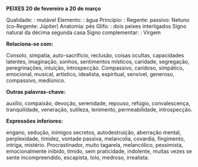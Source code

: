 **PEIXES 20 de fevereiro a 20 de março**

Qualidade: : mutável
Elemento: : água
Princípio: :  Regente: 
passivo: Netuno (co-Regente:  Júpiter)
Anatomia: pés
Glifo: : dois peixes interligados
Signo natural da décima segunda casa
Signo complementar: : Virgem

**Relaciona-se com:**

Consolo, simpatia, auto-sacrifício, reclusão, coisas ocultas, capacidades latentes, imaginação, sonhos, sentimentos místicos, caridade, segregação, peregrinações, intuição, introspecção. Compassivo, caridoso, simpático, emocional, musical, artístico, idealista, espiritual, sensível, generoso, compassivo, mediúnico.


**Outras palavras-chave:**

auxílio, compaixão, devoção, serenidade, repouso, refúgio, convalescença, tranquilidade, veneração, sutileza, lenimento, permeabilidade, introspecção.


**Expressões inferiores:**

engano, sedução, inimigos secretos, autodestruição, aberração mental, perplexidade, timidez, vontade passiva, melancolia, covardia, fingimento, intriga, mistério. Procrastinador, muito tagarela, melancólico, pessimista, emocionalmente  inibido, tímido, sem praticidade, indolente, muitas vezes se sente incompreendido, escapista, tolo, 
medroso, irrealista.